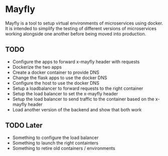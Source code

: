 # Mayfly

Mayfly is a tool to setup virtual environments of microservices using docker.
It is intended to simplify the testing of different versions of microservices
working alongside one another before being moved into production.

## TODO

- Configure the apps to forward x-mayfly header with requests
- Dockerize the two apps
- Create a docker container to provide DNS
- Change the flask apps to use the docker DNS
- Configure the host to use the docker DNS
- Setup a loadbalancer to forward requests to the right container
- Setup the load balancer to set the x-mayfly header
- Setup the load balancer to send traffic to the container based on 
  the x-mayfly header
- Load another version of the backend and show that both work

## TODO Later
- Something to configure the load balancer
- Something to launch the right containters
- Something to retire old containers / environments
